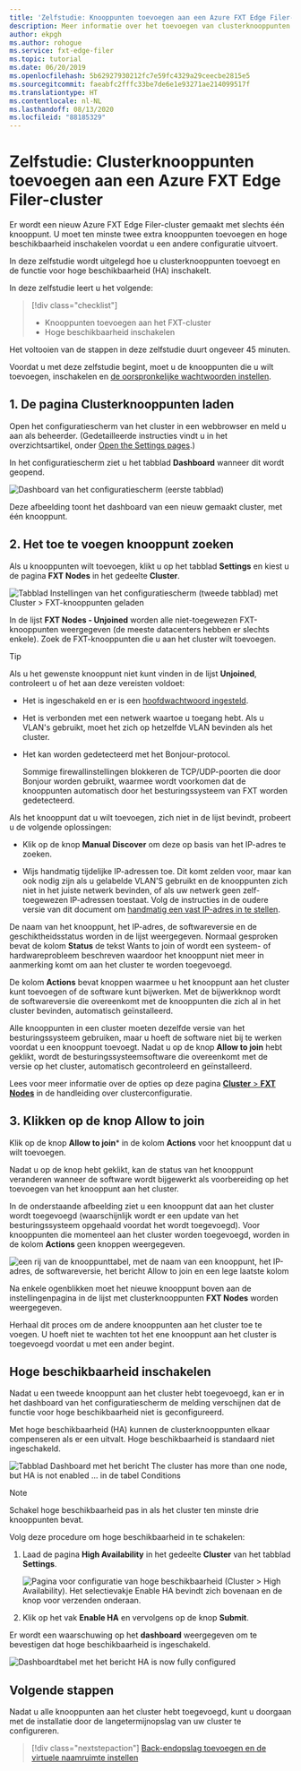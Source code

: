 ```yaml
---
title: 'Zelfstudie: Knooppunten toevoegen aan een Azure FXT Edge Filer-cluster'
description: Meer informatie over het toevoegen van clusterknooppunten aan de Azure FXT Edge Filer-opslagcache en het inschakelen van de functie voor hoge beschikbaarheid (HA).
author: ekpgh
ms.author: rohogue
ms.service: fxt-edge-filer
ms.topic: tutorial
ms.date: 06/20/2019
ms.openlocfilehash: 5b62927930212fc7e59fc4329a29ceecbe2815e5
ms.sourcegitcommit: faeabfc2fffc33be7de6e1e93271ae214099517f
ms.translationtype: HT
ms.contentlocale: nl-NL
ms.lasthandoff: 08/13/2020
ms.locfileid: "88185329"
---
```

# <a name="tutorial-add-cluster-nodes-to-an-azure-fxt-edge-filer-cluster"></a>Zelfstudie: Clusterknooppunten toevoegen aan een Azure FXT Edge Filer-cluster

Er wordt een nieuw Azure FXT Edge Filer-cluster gemaakt met slechts één knooppunt. U moet ten minste twee extra knooppunten toevoegen en hoge beschikbaarheid inschakelen voordat u een andere configuratie uitvoert. 

In deze zelfstudie wordt uitgelegd hoe u clusterknooppunten toevoegt en de functie voor hoge beschikbaarheid (HA) inschakelt. 

In deze zelfstudie leert u het volgende: 

> [!div class="checklist"]
> * Knooppunten toevoegen aan het FXT-cluster
> * Hoge beschikbaarheid inschakelen

Het voltooien van de stappen in deze zelfstudie duurt ongeveer 45 minuten.

Voordat u met deze zelfstudie begint, moet u de knooppunten die u wilt toevoegen, inschakelen en [de oorspronkelijke wachtwoorden instellen](fxt-node-password.md). 

## <a name="1-load-the-cluster-nodes-page"></a>1. De pagina Clusterknooppunten laden

Open het configuratiescherm van het cluster in een webbrowser en meld u aan als beheerder. (Gedetailleerde instructies vindt u in het overzichtsartikel, onder [Open the Settings pages](fxt-cluster-create.md#open-the-settings-pages).)

In het configuratiescherm ziet u het tabblad **Dashboard** wanneer dit wordt geopend. 

![Dashboard van het configuratiescherm (eerste tabblad)](media/fxt-cluster-config/dashboard-1-node.png)

Deze afbeelding toont het dashboard van een nieuw gemaakt cluster, met één knooppunt.

## <a name="2-locate-the-node-to-add"></a>2. Het toe te voegen knooppunt zoeken

Als u knooppunten wilt toevoegen, klikt u op het tabblad **Settings** en kiest u de pagina **FXT Nodes** in het gedeelte **Cluster**.

![Tabblad Instellingen van het configuratiescherm (tweede tabblad) met Cluster > FXT-knooppunten geladen](media/fxt-cluster-config/settings-fxt-nodes.png)

In de lijst **FXT Nodes - Unjoined** worden alle niet-toegewezen FXT-knooppunten weergegeven (de meeste datacenters hebben er slechts enkele). Zoek de FXT-knooppunten die u aan het cluster wilt toevoegen.

> [!Tip] 
> Als u het gewenste knooppunt niet kunt vinden in de lijst **Unjoined**, controleert u of het aan deze vereisten voldoet:
> 
> * Het is ingeschakeld en er is een [hoofdwachtwoord ingesteld](fxt-node-password.md).
> * Het is verbonden met een netwerk waartoe u toegang hebt. Als u VLAN's gebruikt, moet het zich op hetzelfde VLAN bevinden als het cluster.
> * Het kan worden gedetecteerd met het Bonjour-protocol. 
>
>   Sommige firewallinstellingen blokkeren de TCP/UDP-poorten die door Bonjour worden gebruikt, waarmee wordt voorkomen dat de knooppunten automatisch door het besturingssysteem van FXT worden gedetecteerd.
> 
> Als het knooppunt dat u wilt toevoegen, zich niet in de lijst bevindt, probeert u de volgende oplossingen: 
> 
> * Klik op de knop **Manual Discover** om deze op basis van het IP-adres te zoeken.
> 
> * Wijs handmatig tijdelijke IP-adressen toe. Dit komt zelden voor, maar kan ook nodig zijn als u gelabelde VLAN'S gebruikt en de knooppunten zich niet in het juiste netwerk bevinden, of als uw netwerk geen zelf-toegewezen IP-adressen toestaat. Volg de instructies in de oudere versie van dit document om [handmatig een vast IP-adres in te stellen](https://azure.github.io/Avere/legacy/create_cluster/4_8/html/static_ip.html).

De naam van het knooppunt, het IP-adres, de softwareversie en de geschiktheidsstatus worden in de lijst weergegeven. Normaal gesproken bevat de kolom **Status** de tekst Wants to join of wordt een systeem- of hardwareprobleem beschreven waardoor het knooppunt niet meer in aanmerking komt om aan het cluster te worden toegevoegd.

De kolom **Actions** bevat knoppen waarmee u het knooppunt aan het cluster kunt toevoegen of de software kunt bijwerken. Met de bijwerkknop wordt de softwareversie die overeenkomt met de knooppunten die zich al in het cluster bevinden, automatisch geïnstalleerd.

Alle knooppunten in een cluster moeten dezelfde versie van het besturingssysteem gebruiken, maar u hoeft de software niet bij te werken voordat u een knooppunt toevoegt. Nadat u op de knop **Allow to join** hebt geklikt, wordt de besturingssysteemsoftware die overeenkomt met de versie op het cluster, automatisch gecontroleerd en geïnstalleerd.

Lees voor meer informatie over de opties op deze pagina [**Cluster** > **FXT Nodes**](https://azure.github.io/Avere/legacy/ops_guide/4_7/html/gui_fxt_nodes.html) in de handleiding over clusterconfiguratie.

## <a name="3-click-the-allow-to-join-button"></a>3. Klikken op de knop Allow to join 

Klik op de knop **Allow to join*** in de kolom **Actions** voor het knooppunt dat u wilt toevoegen.

Nadat u op de knop hebt geklikt, kan de status van het knooppunt veranderen wanneer de software wordt bijgewerkt als voorbereiding op het toevoegen van het knooppunt aan het cluster. 

In de onderstaande afbeelding ziet u een knooppunt dat aan het cluster wordt toegevoegd (waarschijnlijk wordt er een update van het besturingssysteem opgehaald voordat het wordt toegevoegd). Voor knooppunten die momenteel aan het cluster worden toegevoegd, worden in de kolom **Actions** geen knoppen weergegeven.

![een rij van de knooppunttabel, met de naam van een knooppunt, het IP-adres, de softwareversie, het bericht Allow to join en een lege laatste kolom](media/fxt-cluster-config/node-join-in-process.png)

Na enkele ogenblikken moet het nieuwe knooppunt boven aan de instellingenpagina in de lijst met clusterknooppunten **FXT Nodes** worden weergegeven. 

Herhaal dit proces om de andere knooppunten aan het cluster toe te voegen. U hoeft niet te wachten tot het ene knooppunt aan het cluster is toegevoegd voordat u met een ander begint.

## <a name="enable-high-availability"></a>Hoge beschikbaarheid inschakelen

Nadat u een tweede knooppunt aan het cluster hebt toegevoegd, kan er in het dashboard van het configuratiescherm de melding verschijnen dat de functie voor hoge beschikbaarheid niet is geconfigureerd. 

Met hoge beschikbaarheid (HA) kunnen de clusterknooppunten elkaar compenseren als er een uitvalt. Hoge beschikbaarheid is standaard niet ingeschakeld.

![Tabblad Dashboard met het bericht The cluster has more than one node, but HA is not enabled ... in de tabel Conditions](media/fxt-cluster-config/no-ha-2-nodes.png)

> [!Note] 
> Schakel hoge beschikbaarheid pas in als het cluster ten minste drie knooppunten bevat.

Volg deze procedure om hoge beschikbaarheid in te schakelen: 

1. Laad de pagina **High Availability** in het gedeelte **Cluster** van het tabblad **Settings**.

   ![Pagina voor configuratie van hoge beschikbaarheid (Cluster > High Availability). Het selectievakje Enable HA bevindt zich bovenaan en de knop voor verzenden onderaan.](media/fxt-cluster-config/enable-ha.png)

2. Klik op het vak **Enable HA** en vervolgens op de knop **Submit**. 

Er wordt een waarschuwing op het **dashboard** weergegeven om te bevestigen dat hoge beschikbaarheid is ingeschakeld.

![Dashboardtabel met het bericht HA is now fully configured](media/fxt-cluster-config/ha-configured-alert.png)


## <a name="next-steps"></a>Volgende stappen

Nadat u alle knooppunten aan het cluster hebt toegevoegd, kunt u doorgaan met de installatie door de langetermijnopslag van uw cluster te configureren.

> [!div class="nextstepaction"]
> [Back-endopslag toevoegen en de virtuele naamruimte instellen](fxt-add-storage.md)